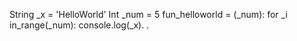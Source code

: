 String _x = 'HelloWorld'
Int _num = 5
fun_helloworld = (_num):
	for _i in_range(_num):
    	console.log(_x).
.